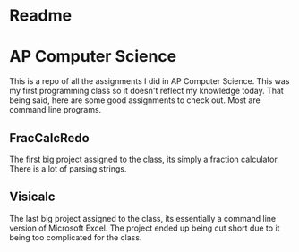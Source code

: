 # Readme

# AP Computer Science

This is a repo of all the assignments I did in AP Computer Science. This was my first programming class so it doesn't reflect my knowledge today. That being said, here are some good assignments to check out. Most are command line programs.


## FracCalcRedo

The first big project assigned to the class, its simply a fraction calculator. There is a lot of parsing strings.

## Visicalc

The last big project assigned to the class, its essentially a command line version of Microsoft Excel. The project ended up being cut short due to it being too complicated for the class.
